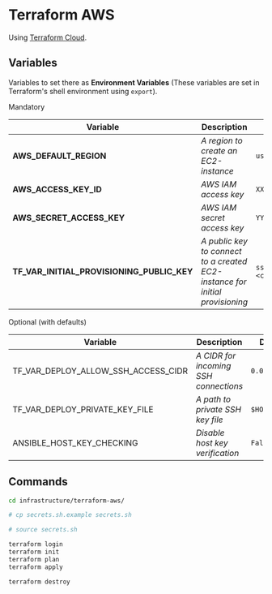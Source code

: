 # Terraform AWS

Using [Terraform Cloud](https://app.terraform.io/).

## Variables

Variables to set there as **Environment Variables** (These variables are set in Terraform's shell environment using `export`).

Mandatory

| Variable | Description | Example |
| ------ | ------ | ------ |
| **AWS_DEFAULT_REGION** | *A region to create an EC2-instance* | `us-east-1`
| **AWS_ACCESS_KEY_ID** | *AWS IAM access key* | `XXXXXXXXXXXXXXXX`
| **AWS_SECRET_ACCESS_KEY** | *AWS IAM secret access key* | `YYYYYYYYYYYYYYYY`
| **TF_VAR_INITIAL_PROVISIONING_PUBLIC_KEY** | *A public key to connect to a created EC2-instance for initial provisioning* |`ssh-rsa XXXX <comment>`

Optional (with defaults)

| Variable | Description | Default Value |
| ------ | ------ | ------ |
| TF_VAR_DEPLOY_ALLOW_SSH_ACCESS_CIDR | *A CIDR for incoming SSH connections* | `0.0.0.0/0`
| TF_VAR_DEPLOY_PRIVATE_KEY_FILE | *A path to private SSH key file* | `$HOME/.ssh/id_rsa`
| ANSIBLE_HOST_KEY_CHECKING | *Disable host key verification* | `False`

## Commands

```bash
cd infrastructure/terraform-aws/

# cp secrets.sh.example secrets.sh

# source secrets.sh

terraform login
terraform init
terraform plan
terraform apply

terraform destroy
```
